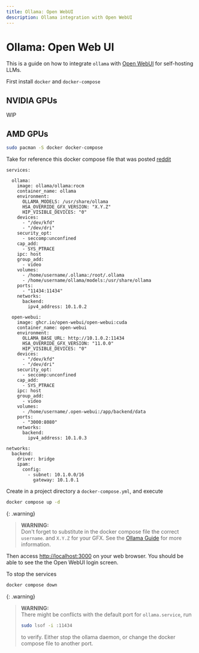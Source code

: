 ```yaml
---
title: Ollama: Open WebUI
description: Ollama integration with Open WebUI
---
```


# Ollama: Open Web UI

This is a guide on how to integrate `ollama` with [Open WebUI](https://openwebui.com/) for self-hosting LLMs.

First install `docker` and `docker-compose`

## NVIDIA GPUs

WIP

## AMD GPUs
```bash
sudo pacman -S docker docker-compose
```

Take for reference this docker compose file that was posted [reddit](https://www.reddit.com/r/ollama/comments/1gec1nx/docker_compose_for_amd_users/)
```
services:

  ollama:
    image: ollama/ollama:rocm
    container_name: ollama
    environment:
      OLLAMA_MODELS: /usr/share/ollama
      HSA_OVERRIDE_GFX_VERSION: "X.Y.Z"
      HIP_VISIBLE_DEVICES: "0"
    devices:
      - "/dev/kfd"
      - "/dev/dri"
    security_opt:
      - seccomp:unconfined
    cap_add:
      - SYS_PTRACE
    ipc: host
    group_add:
      - video
    volumes:
      - /home/username/.ollama:/root/.ollama
      - /home/username/ollama/models:/usr/share/ollama
    ports:
      - "11434:11434"
    networks:
      backend:
        ipv4_address: 10.1.0.2

  open-webui:
    image: ghcr.io/open-webui/open-webui:cuda
    container_name: open-webui
    environment:
      OLLAMA_BASE_URL: http://10.1.0.2:11434
      HSA_OVERRIDE_GFX_VERSION: "11.0.0"
      HIP_VISIBLE_DEVICES: "0"
    devices:
      - "/dev/kfd"
      - "/dev/dri"
    security_opt:
      - seccomp:unconfined
    cap_add:
      - SYS_PTRACE
    ipc: host
    group_add:
      - video
    volumes:
      - /home/username/.open-webui:/app/backend/data
    ports:
      - "3000:8080"
    networks:
      backend:
        ipv4_address: 10.1.0.3

networks:
  backend:
    driver: bridge
    ipam:
      config:
        - subnet: 10.1.0.0/16
          gateway: 10.1.0.1
```

Create in a project directory a `docker-compose.yml`, and execute
```bash
docker compose up -d
```

{: .warning}
> __WARNING:__  
> Don't forget to substitute in the docker compose file the correct `username`. and `X.Y.Z` for your GFX. See the [Ollama Guide](ollama) for more information.

Then access [http://localhost:3000](http://localhost:3000) on your web browser. You should be able to see the the Open WebUI login screen.

To stop the services
```bash
docker compose down
```

{: .warning}
> __WARNING:__  
> There might be conflicts with the default port for `ollama.service`, run
>```bash
>sudo lsof -i :11434
>```
>to verify. Either stop the ollama daemon, or change the docker compose file to another port.

